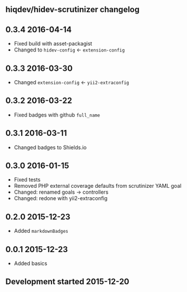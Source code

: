 hiqdev/hidev-scrutinizer changelog
----------------------------------

## 0.3.4 2016-04-14

- Fixed build with asset-packagist
- Changed to `hidev-config` <- `extension-config`

## 0.3.3 2016-03-30

- Changed `extension-config` <- `yii2-extraconfig`

## 0.3.2 2016-03-22

- Fixed badges with github `full_name`

## 0.3.1 2016-03-11

- Changed badges to Shields.io

## 0.3.0 2016-01-15

- Fixed tests
- Removed PHP external coverage defaults from scrutinizer YAML goal
- Changed: renamed goals -> controllers
- Changed: redone with yii2-extraconfig

## 0.2.0 2015-12-23

- Added `markdownBadges`

## 0.0.1 2015-12-23

- Added basics

## Development started 2015-12-20

